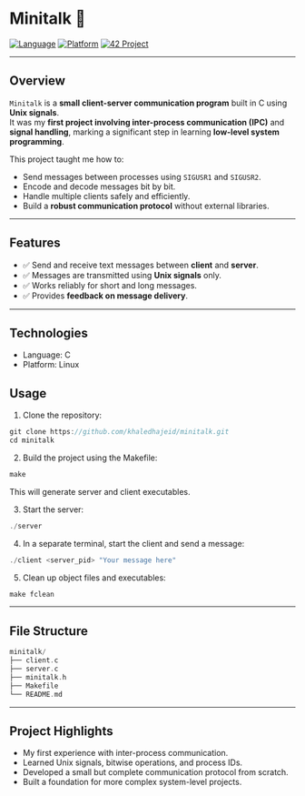 # Minitalk 📨

[![Language](https://img.shields.io/badge/Language-C-blue)](https://github.com/khaledhajeid)
[![Platform](https://img.shields.io/badge/Platform-Linux-lightgrey)](https://github.com/khaledhajeid)
[![42 Project](https://img.shields.io/badge/42%20Project-Completed-brightgreen)](https://github.com/khaledhajeid)

---

## Overview
`Minitalk` is a **small client-server communication program** built in C using **Unix signals**.  
It was my **first project involving inter-process communication (IPC)** and **signal handling**, marking a significant step in learning **low-level system programming**.

This project taught me how to:
- Send messages between processes using `SIGUSR1` and `SIGUSR2`.  
- Encode and decode messages bit by bit.  
- Handle multiple clients safely and efficiently.  
- Build a **robust communication protocol** without external libraries.  

---

## Features
- ✅ Send and receive text messages between **client** and **server**.  
- ✅ Messages are transmitted using **Unix signals** only.  
- ✅ Works reliably for short and long messages.  
- ✅ Provides **feedback on message delivery**.  

---

## Technologies
- Language: C
- Platform: Linux

## Usage

1. Clone the repository:
```c
git clone https://github.com/khaledhajeid/minitalk.git
cd minitalk
```
2. Build the project using the Makefile:
```c
make
```
This will generate server and client executables.

3. Start the server:
```c
./server
```
4. In a separate terminal, start the client and send a message:
```c
./client <server_pid> "Your message here"
```
5. Clean up object files and executables:
```c
make fclean
```

---

## File Structure
```c
minitalk/
├── client.c
├── server.c
├── minitalk.h
├── Makefile
└── README.md
```

---

## Project Highlights
- My first experience with inter-process communication.
- Learned Unix signals, bitwise operations, and process IDs.
- Developed a small but complete communication protocol from scratch.
- Built a foundation for more complex system-level projects.

